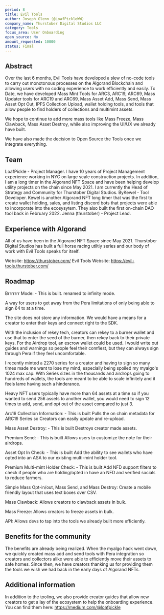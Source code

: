 ```yaml
---
period: 8
title: Evil Tools
author: Joseph Glenn (@LoafPickleWW)
company_name: Thurstober Digital Studios LLC
category: Tools
focus_area: User Onboarding
open_source: No
amount_requested: 10000
status: Final
---
```


## Abstract
Over the last 6 months, Evil Tools have developed a slew of no-code tools to carry out monotonous processes on the Algorand Blockchain and allowing users with no coding experience to work efficiently and easily.
To Date, we have developed Mass Mint Tools for ARC3, ARC19, ARC69, Mass Updater tools for ARC19 and ARC69, Mass Asset Add, Mass Send, Mass Asset Opt Out, IPFS Collection Upload, wallet holding tools, and tools that allow people to find
holders of collections and multimint assets.

We hope to continue to add more mass tools like Mass Freeze, Mass Clawback, Mass Asset Destroy, while also improving the UI/UX we already have built. 

We have also made the decision to Open Source the Tools once we integrate everything. 

## Team
LoafPickle - Project Manager. I have 10 years of Project Management experience working in NYC on large scale construction projects. In addition, I am a long timer in the Algorand NFT Space and have been helping develop utility 
projects on the chain since May 2021. I am currently the Head of Strategy and Community for Thurstober Digital Studios.
ByKewel - Tool Developer. Kewel is another Algorand NFT long timer that was the first to create wallet holding, sales, and listing discord bots that projects were able to incorporate into the ecosysytem. They also built the first
on-chain DAO tool back in February 2022. 
Jenna (thurstober) - Project Lead.

## Experience with Algorand
All of us have been in the Algorand NFT Space since May 2021. Thurstober Digital Studios has built a full horse racing utiltiy series and our body of work with Evil Tools speaks for itself. 

Website: https://thurstober.com/
Evil Tools Website: https://evil-tools.thurstober.com/

## Roadmap
Brrrrrrr Mode: - This is built. renamed to infinity mode.

A way for users to get away from the Pera limitations of only being able to sign 64 tx at a time.

The site does not store any information. We would have a means for a creator to enter their keys and connect right to the SDK.

With the inclusion of rekey tech, creators can rekey to a burner wallet and use that to enter the seed of the burner, then rekey back to their private keys. For the Airdrop tool, an escrow wallet could be used. I would write out guides and warnings so people feel their comfiest, but they can always sign through Pera if they feel uncomfortable.

I recently minted a 2270 series for a creator and having to sign so many times made me want to lose my mind, especially being spoiled my myalgo's 1024 max cap. With Series sizes in the thousands and airdrops going to hundreds of wallets, the tools are meant to be able to scale infinitely and it feels lame having such a hinderance.

Heavy NFT users typically have more than 64 assets at a time so if you wanted to send 256 assets to another wallet, you would need to sign 12 times to add, send, and opt out of the asset compared to just 3.

Arc19 Collection Information: - This is built
Pulls the on chain metadata for ARC19 Series so Creators can easily update and re-upload.

Mass Asset Destroy: - This is built
Destroys creator made assets.

Premium Send: - This is built
Allows users to customize the note for their airdrops.

Asset Opt In Check: - This is built
Add the ability to see wallets who have opted into an ASA to our existing multi-mint holder tool.

Premium Multi-mint Holder Check: - This is built
Add NFD support filters to check if people who are holding/opted in have an NFD and verified socials to reduce farmers.

Simple Mass Opt-in/out, Mass Send, and Mass Destroy:
Create a mobile friendly layout that uses text boxes over CSV.

Mass Clawback:
Allows creators to clawback assets in bulk.

Mass Freeze: 
Allows creators to freeze assets in bulk.

API:
Allows devs to tap into the tools we already built more efficiently. 

## Benefits for the community
The benefits are already being realized. When the myalgo hack went down, we quickly created mass add and send tools with Pera integration so creators and collectors alike were able to efficiently move their assets to safe homes. 
Since then, we have creators thanking us for providing them the tools we wish we had back in the early days of Algorand NFTs.

## Additional information
In addition to the tooling, we also provide creator guides that allow new creators to get a lay of the ecosystem to help the onboarding experience. You can find them here: https://medium.com/@loafpickle
